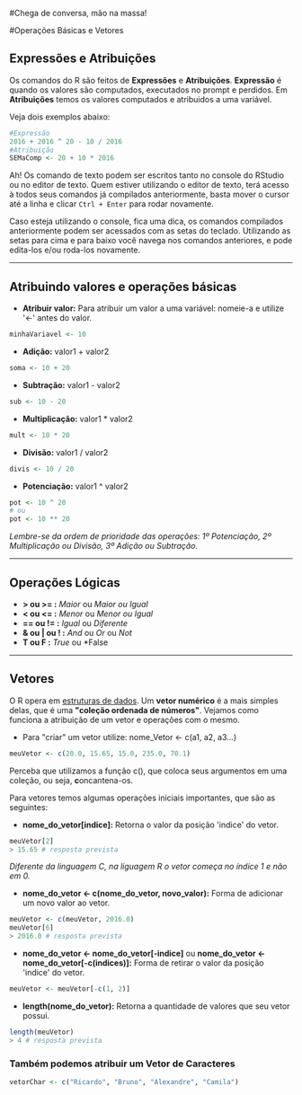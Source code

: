 #Chega de conversa, mão na massa!

#Operações Básicas e Vetores

## Expressões e Atribuições
Os comandos do R são feitos de **Expressões** e **Atribuições**. **Expressão** é quando os valores são computados, executados no prompt e perdidos. Em **Atribuições** temos os valores computados e atribuidos a uma variável.

Veja dois exemplos abaixo:

```r
#Expressão
2016 + 2016 ^ 20 - 10 / 2016
#Atribuição
SEMaComp <- 20 + 10 * 2016
```
Ah! Os comando de texto podem ser escritos tanto no console do RStudio ou no editor de texto. Quem estiver utilizando o editor de texto, terá acesso à todos seus comandos já compilados anteriormente, basta mover o cursor até a linha e clicar `Ctrl + Enter` para rodar novamente.

Caso esteja utilizando o console, fica uma dica, os comandos compilados anteriormente podem ser acessados com as setas do teclado. Utilizando as setas para cima e para baixo você navega nos comandos anteriores, e pode edita-los e/ou roda-los novamente.


---


## Atribuindo valores e operações básicas
* **Atribuir valor:** Para atribuir um valor a uma variável: nomeie-a e utilize '<-' antes do valor.
```r
minhaVariavel <- 10
```
* **Adição:** valor1 + valor2
```r
soma <- 10 + 20
```
* **Subtração:** valor1 - valor2
```r
sub <- 10 - 20
```
* **Multiplicação:** valor1 * valor2
```r
mult <- 10 * 20
```
* **Divisão:** valor1 / valor2
```r
divis <- 10 / 20
```
* **Potenciação:** valor1 ^ valor2
```r
pot <- 10 ^ 20
# ou
pot <- 10 ** 20
```

*Lembre-se da ordem de prioridade das operações: 1º Potenciação, 2º Multiplicação ou Divisão, 3º Adição ou Subtração.*


---


## Operações Lógicas
* **> ou >= :** *Maior* ou *Maior ou Igual*
* **< ou <= :** *Menor* ou *Menor ou Igual*
* **== ou != :** *Igual* ou *Diferente*
* **& ou | ou ! :** *And* ou *Or* ou *Not*
* **T ou F :** *True* ou *False


---


## Vetores

O R opera em [estruturas de dados](https://pt.wikipedia.org/wiki/Estrutura_de_dados). Um **vetor numérico** é a mais simples delas, que é uma **"coleção ordenada de números"**. Vejamos como funciona a atribuição de um vetor e operações com o mesmo.
* Para "criar" um vetor utilize: nome_Vetor <- c(a1, a2, a3...)

```r
meuVetor <- c(20.0, 15.65, 15.0, 235.0, 70.1)
```

Perceba que utilizamos a função c(), que coloca seus argumentos em uma coleção, ou seja, **c**oncantena-os.

Para vetores temos algumas operações iniciais importantes, que são as seguintes:

* **nome_do_vetor[indice]:** Retorna o valor da posição 'indice' do vetor.
```r
meuVetor[2]
> 15.65 # resposta prevista
```
*Diferente da linguagem C, na liguagem R o vetor começa no índice 1 e não em 0.*
* **nome_do_vetor <- c(nome_do_vetor, novo_valor):** Forma de adicionar um novo valor ao vetor.
```r
meuVetor <- c(meuVetor, 2016.0)
meuVetor[6]
> 2016.0 # resposta prevista
```
* **nome_do_vetor <- nome_do_vetor[-indice]** ou **nome_do_vetor <- nome_do_vetor[-c(indices)]:** Forma de retirar o valor da posição 'indice' do vetor.
```r
meuVetor <- meuVetor[-c(1, 2)]
```
* **length(nome_do_vetor):** Retorna a quantidade de valores que seu vetor possui.
```r
length(meuVetor)
> 4 # resposta prevista
```

### Também podemos atribuir um Vetor de Caracteres

```r
vetorChar <- c("Ricardo", "Bruno", "Alexandre", "Camila")
```



  


